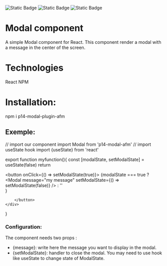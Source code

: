 ![Static Badge](https://img.shields.io/badge/NodeJs-v18.16.1-%2343853D)
![Static Badge](https://img.shields.io/badge/React-%3E%3D16-%2361DAFB)
![Static Badge](https://img.shields.io/badge/NPM-v9.5.1-%23C53635)

# Modal component
A simple Modal component for React. This component render a modal with a message in the center of the screen.

# Technologies
React
NPM
# Installation:
npm i p14-modal-plugin-afm
## Exemple:
// import our component
import Modal from 'p14-modal-afm'
// import useState hook
import {useState} from 'react'

export function myfunction(){
    const [modalState, setModalState] = useState(false)
    return <div>
        <button onClick={() => setModalState(true)}>
        {modalState === true ?
            <Modal 
                message="my message"
                setModalState={() => setModalState(false)}
            />
            :
            ''        
        } 
        
        </button>
    </div>
}

### Configuration:
The component needs two props :

- {message}: write here the message you want to display in the modal.
- {setModalState}: handler to close the modal. You may need to use hook like useState to change state of ModalState.

